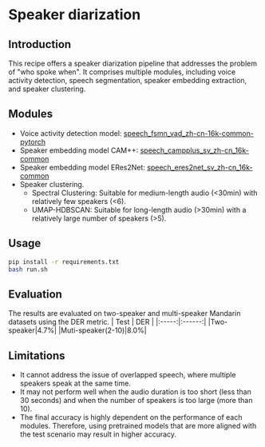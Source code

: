 # Speaker diarization

## Introduction
This recipe offers a speaker diarization pipeline that addresses the problem of "who spoke when". It comprises multiple modules, including voice activity detection, speech segmentation, speaker embedding extraction, and speaker clustering.

## Modules
- Voice activity detection model: [speech_fsmn_vad_zh-cn-16k-common-pytorch](https://modelscope.cn/models/damo/speech_fsmn_vad_zh-cn-16k-common-pytorch/summary)
- Speaker embedding model CAM++: [speech_campplus_sv_zh-cn_16k-common](https://www.modelscope.cn/models/damo/speech_campplus_sv_zh-cn_16k-common/summary)
- Speaker embedding model ERes2Net: [speech_eres2net_sv_zh-cn_16k-common](https://modelscope.cn/models/iic/speech_eres2net_sv_zh-cn_16k-common/summary)
- Speaker clustering. 
  - Spectral Clustering: Suitable for medium-length audio (<30min) with relatively few speakers (<6).
  - UMAP-HDBSCAN: Suitable for long-length audio (>30min) with a relatively large number of speakers (>5).

## Usage
``` sh
pip install -r requirements.txt
bash run.sh
```

## Evaluation
The results are evaluated on two-speaker and multi-speaker Mandarin datasets using the DER metric.
| Test | DER |
|:-----:|:------:|
|Two-speaker|4.7%|
|Muti-speaker(2-10)|8.0%|


## Limitations
- It cannot address the issue of overlapped speech, where multiple speakers speak at the same time. 
- It may not perform well when the audio duration is too short (less than 30 seconds) and when the number of speakers is too large (more than 10). 
- The final accuracy is highly dependent on the performance of each modules. Therefore, using pretrained models that are more aligned with the test scenario may result in higher accuracy.
